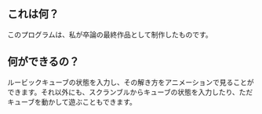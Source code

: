 ## これは何？
このプログラムは、私が卒論の最終作品として制作したものです。
## 何ができるの？
ルービックキューブの状態を入力し、その解き方をアニメーションで見ることができます。それ以外にも、スクランブルからキューブの状態を入力したり、ただキューブを動かして遊ぶこともできます。
